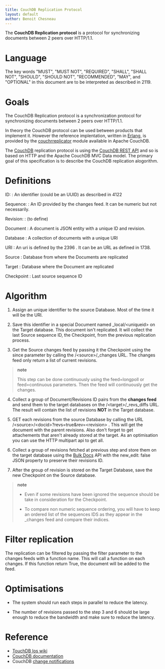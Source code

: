 ```yaml
---
title: CouchDB Replication Protocol
layout: default
author: Benoit Chesneau
---
```


The **CouchDB Replication protocol** is a protocol for synchronizing
documents between 2 peers over HTTP/1.1.

Language
========

The key words "MUST", "MUST NOT", "REQUIRED", "SHALL", "SHALL NOT",
"SHOULD", "SHOULD NOT", "RECOMMENDED", "MAY", and "OPTIONAL" in this
document are to be interpreted as described in 2119.

Goals
=====

The CouchDB Replication protocol is a synchronization protocol for
synchronizing documents between 2 peers over HTTP/1.1.

In theory the CouchDB protocol can be used between products that
implement it. However the reference implentation, written in
[Erlang](http://erlang.org), is provided by the
[couchrreplicator](https://github.com/apache/couchdb/tree/master/src/couch_replicator)
module available in Apache CouchDB.

The [CouchDB](http://couchdb.apache.org) replication protocol is using
the [CouchDB REST API](http://wiki.apache.org/couchdb/Reference) and so
is based on HTTP and the Apache CouchDB MVC Data model. The primary goal
of this specification is to describe the CouchDB replication alogorithm.

Definitions
===========

ID:
:   An identifier (could be an UUID) as described in 4122

Sequence:
:   An ID provided by the changes feed. It can be numeric but not
    necessarily.

Revision:
:   (to define)

Document
:   A document is JSON entity with a unique ID and revision.

Database
:   A collection of documents with a unique URI

URI
:   An uri is defined by the 2396 . It can be an URL as defined in 1738.

Source
:   Database from where the Documents are replicated

Target
:   Database where the Document are replicated

Checkpoint
:   Last source sequence ID

Algorithm
=========

1.  Assign an unique identifier to the source Database. Most of the time
    it will be the URI.

2.  Save this identifier in a special Document named
    \_local/\<uniqueid\> on the Target database. This document isn't
    replicated. It will collect the last Source sequence ID, the
    Checkpoint, from the previous replication process.

3.  Get the Source changes feed by passing it the Checkpoint using the
    since parameter by calling the /\<source\>/\_changes URL. The
    changes feed only return a list of current revisions.

> **note**
>
> This step can be done continuously using the feed=longpoll or
> feed=continuous parameters. Then the feed will continuously get the
> changes.

4.  Collect a group of Document/Revisions ID pairs from the **changes
    feed** and send them to the target databases on the
    /\<target\>/\_revs\_diffs URL. The result will contain the list of
    revisions **NOT** in the Target database.

5.  GET each revisions from the source Database by calling the URL
    /\<source\>/\<docid\>?revs=true&rev=\<revision\> . This will get the
    document with the parent revisions. Also don't forget to get
    attachements that aren't already stored at the target. As an
    optimisation you can use the HTTP multipart api to get all.

6.  Collect a group of revisions fetched at previous step and store them
    on the target database using the [Bulk
    Docs](http://wiki.apache.org/couchdb/HTTP_Document_API#Bulk_Docs)
    API with the new\_edit: false JSON property to preserve their
    revisions ID.

7.  After the group of revision is stored on the Target Database, save
    the new Checkpoint on the Source database.

> **note**
>
> -   Even if some revisions have been ignored the sequence should be
>     take in consideration for the Checkpoint.
>
> -   To compare non numeric sequence ordering, you will have to keep an
>     ordered list of the sequences IDS as they appear in the \_changes
>     feed and compare their indices.
>

Filter replication
==================

The replication can be filtered by passing the filter parameter to the
changes feeds with a function name. This will call a function on each
changes. If this function return True, the document will be added to the
feed.

Optimisations
=============

-   The system should run each steps in parallel to reduce the latency.

-   The number of revisions passed to the step 3 and 6 should be large
    enough to reduce the bandwidth and make sure to reduce the latency.

Reference
=========

-   [TouchDB Ios
    wiki](https://github.com/couchbaselabs/TouchDB-iOS/wiki/Replication-Algorithm)
-   [CouchDB documentation](http://wiki.apache.org/couchdb/Replication)
-   CouchDB [change
    notifications](http://guide.couchdb.org/draft/notifications.html)
